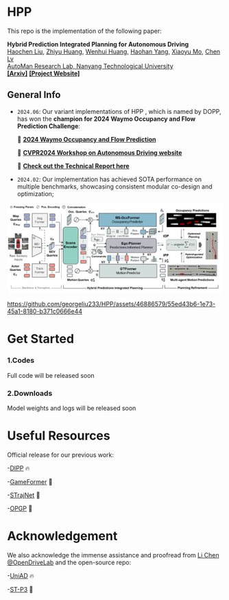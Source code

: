 # HPP

This repo is the implementation of the following paper:

**Hybrid Prediction Integrated Planning for Autonomous Driving**
<br> [Haochen Liu](https://scholar.google.com/citations?user=iizqKUsAAAAJ&hl=en), [Zhiyu Huang](https://mczhi.github.io/), [Wenhui Huang](https://scholar.google.com/citations?user=Hpatee0AAAAJ&hl=en), [Haohan Yang](https://scholar.google.com/citations?user=KmKMahwAAAAJ&hl=en), [Xiaoyu Mo](https://scholar.google.com/citations?user=JUYVmAQAAAAJ&hl=zh-CN),  [Chen Lv](https://scholar.google.com/citations?user=UKVs2CEAAAAJ&hl=en)
<br> [AutoMan Research Lab, Nanyang Technological University](https://lvchen.wixsite.com/automan)
<br> **[[Arxiv]](https://arxiv.org/pdf/2402.02426.pdf)** **[[Project Website]](https://georgeliu233.github.io/HPP/)**

## General Info
- ```2024.06```: Our variant implementations of HPP , which is named by DOPP, has won the **champion for 2024 Waymo Occupancy and Flow Prediction Challenge**:
  
  🥇 [**2024 Waymo Occupancy and Flow Prediction**](https://waymo.com/open/challenges/)
  
  🚗 [**CVPR2024 Workshop on Autonomous Driving website**](https://cvpr2024.wad.vision)

  📄 [**Check out the Technical Report here**](https://storage.googleapis.com/waymo-uploads/files/research/2024%20Technical%20Reports/2024%20WOD%20Occupancy%20Flow%20Challenge%20-%201st%20Place%20-%20DOPP.pdf)
  
  
- ```2024.02```: Our implementation has achieved SOTA performance on multiple benchmarks, showcasing consistent modular co-design and optimization;

![](pics/fig2.png)

https://github.com/georgeliu233/HPP/assets/46886579/55ed43b6-1e73-45a1-8180-b371c0666e44

# Get Started

### 1.Codes
Full code will be released soon

### 2.Downloads
Model weights and logs will be released soon


# Useful Resources

Official release for our previous work: 

-[DIPP](https://github.com/MCZhi/DIPP) 🔥 

-[GameFormer](https://github.com/MCZhi/GameFormer) 🚀 

-[STrajNet](https://github.com/georgeliu233/STrajNet) 🚀 

-[OPGP](https://github.com/georgeliu233/OPGP) 🚀 

# Acknowledgement

We also acknowledge the immense assistance and proofread from [Li Chen](https://scholar.google.com/citations?user=ulZxvY0AAAAJ&hl=en) [@OpenDriveLab](https://github.com/OpenDriveLab) and the open-source repo:

-[UniAD](https://github.com/OpenDriveLab/UniAD) 🔥 

-[ST-P3](https://github.com/OpenDriveLab/ST-P3) 🚀 

